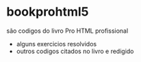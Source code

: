 # bookprohtml5

são codigos do livro Pro HTML profissional

 - alguns exercicios resolvidos
 - outros codigos citados no livro e redigido
